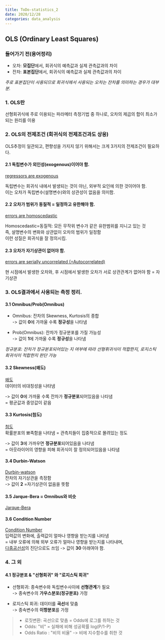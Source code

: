 ```yaml
---
title: ToDo-statistics_2
date: 2020/12/28
categories: data_analysis
---
```


## OLS (Ordinary Least Squares)

### 들어가기 전(용어정리)
- 오차: **모집단**에서, 회귀식의 예측값과 실제 관측값과의 차이
- 잔차: **표본집단**에서, 회귀식의 예측값과 실제 관측값과의 차이

*주로 표본집단이 사용되므로 회귀식에서 사용되는 오차는 잔차를 의미하는 경우가 대부분.*

### 1. OLS란
선형회귀식에 주로 이용되는 파라메터 측정기법 중 하나로,
오차의 제곱의 합이 최소가 되는 원리를 이용

### 2. OLS의 전제조건 (회귀식의 전제조건과도 상응)

OLS추정이 일관되고, 편향성을 가지지 않기 위해서는 크게 3가지의 전제조건이 필요하다.

#### 2.1 독립변수가 외인성(exogenous)이어야 함.
[regressors are exogenous](https://en.wikipedia.org/wiki/Endogeneity_(econometrics))

독립변수는 회귀식 내에서 발생되는 것이 아닌, 외부적 요인에 의한 것이어야 함.<br>
이는 오차가 독립변수(설명변수)와의 상관성이 없음을 의미함.

#### 2.2 오차가 범위가 동질적 = 일정하고 유한해야 함.
[errors are homoscedastic](https://www.statisticssolutions.com/homoscedasticity/)

Homoscedastic=동질적: 모든 무작위 변수가 같은 유한범위를 지니고 있는 것<br>
즉, 설명변수의 변화와 상관없이 오차의 범위가 일정함<br>
이런 성질은 회귀식을 잘 정의시킴.

#### 2.3 오차가 자기상관이 없어야 함.
[errors are serially uncorrelated (=Autocorrelated)](https://en.wikipedia.org/wiki/Autocorrelation)

현 시점에서 발생한 오차와, 후 시점에서 발생한 오차가 서로 상관관계가 없어야 함
= 자기상관

### 3. OLS결과에서 사용되는 측정 정리.

#### 3.1 Omnibus/Prob(Omnibus)
- Omnibus: 잔차의 Skewness, Kurtosis의 종합<br>
           -> 값이 **0**에 가까울 수록 **정규성**을 나타냄
           
- Prob(Omnibus): 잔차가 정규분포를 가질 가능성<br>
           -> 값이 **1**에 가까울 수록 **정규성**을 나타냄<br>

*정규분포: 잔차가 정규분포되어있는 지 여부에 따라 선형휘귀식이 적합한지, 로지스틱 회귀식이 적합한지 판단 가능*
 
 #### 3.2 Skewness(왜도)
 [왜도](https://ko.wikipedia.org/wiki/%EB%B9%84%EB%8C%80%EC%B9%AD%EB%8F%84)<br>
 데이터의 비대칭성을 나타냄<br>
 
 -> 값이 **0**에 가까울 수록 잔차가 **정규분포**되어있음을 나타냄<br>
= 평균값과 중앙값이 같음
 
 #### 3.3 Kurtosis(첨도)
 [첨도](https://ko.wikipedia.org/wiki/%EC%B2%A8%EB%8F%84)<br>
 확률분포의 뾰족함을 나타냄 = 관측치들이 집중적으로 몰려있는 정도<br>
 
 -> 값이 **3**에 가까우면 **정규분포**되어있음을 나타냄<br>
 = 아웃라이어의 영향을 피해 회귀식이 잘 정의되어있음을 나타냄
 
 #### 3.4 Durbin-Watson
 [Durbin-watson](https://en.wikipedia.org/wiki/Durbin%E2%80%93Watson_statistic)<br>
 잔차의 자기상관을 측정함<br>
 -> 값이 **2** =자기상관이 없음을 뜻함
 
 #### 3.5 Jarque-Bera = Omnibus와 비슷
 [Jarque-Bera](https://en.wikipedia.org/wiki/Jarque%E2%80%93Bera_test)
 
 
 #### 3.6 Condition Number
 [Condition Number](https://en.wikipedia.org/wiki/Condition_number)<br>
 입력값의 변화에, 출력값이 얼마나 영향을 받는지를 나타냄<br>
 = 내부 오류에 의해 외부 오류가 얼마나 영향을 받는지를 나타내며,<br>
   [다중공선성](https://ko.wikipedia.org/wiki/%EB%8B%A4%EC%A4%91%EA%B3%B5%EC%84%A0%EC%84%B1)의 진단으로도 쓰임
 -> 값이 **30** 아래여야 함.
 
 
  ### 4. 그 외
  
  #### 4.1 정규분포 & "선형회귀" 와 "로지스틱 회귀"
  - 선형회귀: 종속변수와 독립변수사이에 **선형관계**가 필요<br>
    -> 종속변수의 **가우스분포(정규분포)** 가정
    
  - 로지스틱 회귀: 데이터를 **곡선**에 맞춤<br>
    -> 종속변수의 **이항분포**를 가정
  
  > - 로짓변환: 곡선으로 맞춤 = Odds에 로그를 취하는 것<br>
  > - Odds: "비" =  실패에 비해 성공확률  log(P/1-P)<br>
  > - Odds Ratio : "비의 비율"  -> 비에 지수함수를 취한 것
 
 
 
 
 

